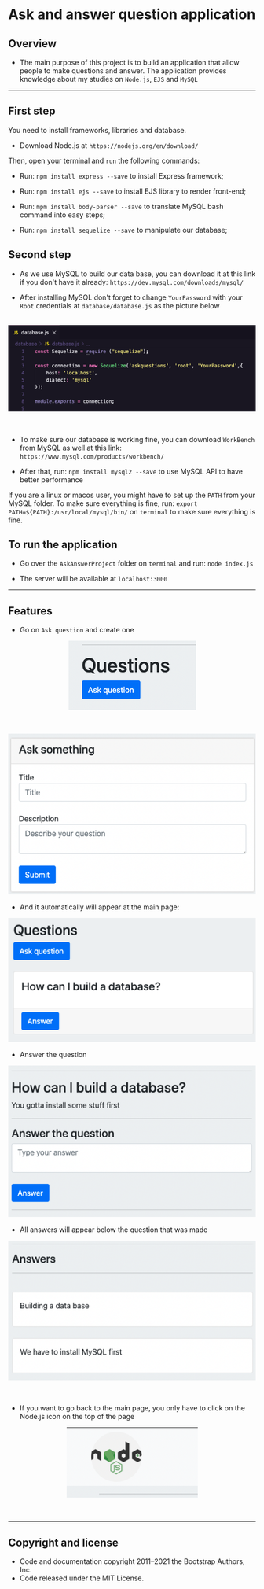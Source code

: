 # Ask and answer question application

## Overview
- The main purpose of this project is to build an application that allow people to make questions and answer. The application provides knowledge about my studies on `Node.js`, `EJS` and `MySQL` 
<hr>

## First step

You need to install frameworks, libraries and database. 

- Download Node.js at `https://nodejs.org/en/download/`

 Then, open your terminal and `run` the following commands:

- Run: `npm install express --save` to install Express framework;

- Run: `npm install ejs --save` to install EJS library to render front-end;

- Run: `mpm install body-parser --save` to translate MySQL bash command into easy steps;

- Run: `npm install sequelize --save` to manipulate our database;

## Second step

- As we use MySQL to build our data base, you can download it at this link if you don't have it already: 
`https://dev.mysql.com/downloads/mysql/ `

- After installing MySQL don't forget to change `YourPassword` with your `Root` credentials at `database/database.js`  as the picture below <br><br>


<p align="center">
  <img  src="src/1_instruction.png">
</p> <br>

- To make sure our database is working fine, you can download `WorkBench` from MySQL as well at this link: `https://www.mysql.com/products/workbench/`

- After that, run: `npm install mysql2 --save` to use MySQL API to have better performance

If you are a linux or macos user, you might have to set up the `PATH` from your MySQL folder. To make sure everything is fine, run: `export PATH=${PATH}:/usr/local/mysql/bin/` on `terminal` to make sure everything is fine.

## To run the application

- Go over the `AskAnswerProject` folder on `terminal` and run: `node index.js`

- The server will be available at `localhost:3000`
<hr>

## Features

- Go on `Ask question` and create one

<p align="center">
  <img  src="src/0_instruction.png">
</p> <br>

<p align="center">
  <img  src="src/4_instruction.png">
</p>

- And it automatically will appear at the main page:

<p align="center">
  <img  src="src/3_instruction.png">
</p> 

- Answer the question

<p align="center">
  <img  src="src/5_instruction.png">
</p>

- All answers will appear below the question that was made

<p align="center">
  <img  src="src/6_instruction.png">
</p> <br>

- If you want to go back to the main page, you only have to click on the Node.js icon on the top of the page

<p align="center">
  <img  src="src/7_instruction.png">
</p> <br> <hr>

## Copyright and license
- Code and documentation copyright 2011–2021 the Bootstrap Authors, Inc. 
- Code released under the MIT License.
